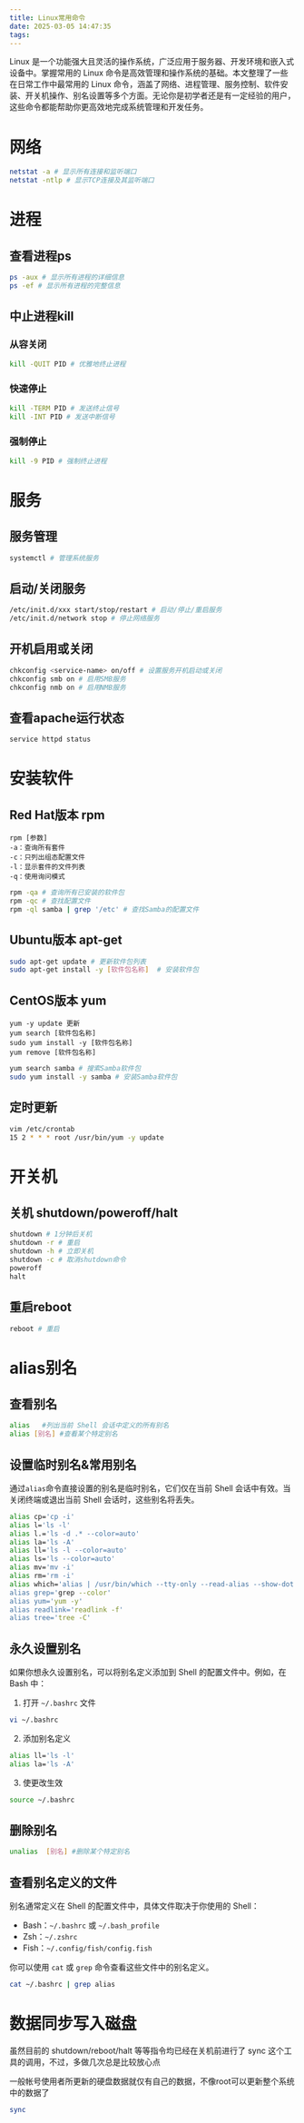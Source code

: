 ```yaml
---
title: Linux常用命令
date: 2025-03-05 14:47:35
tags:
---
```

Linux 是一个功能强大且灵活的操作系统，广泛应用于服务器、开发环境和嵌入式设备中。掌握常用的 Linux 命令是高效管理和操作系统的基础。本文整理了一些在日常工作中最常用的 Linux 命令，涵盖了网络、进程管理、服务控制、软件安装、开关机操作、别名设置等多个方面。无论你是初学者还是有一定经验的用户，这些命令都能帮助你更高效地完成系统管理和开发任务。

# 网络
```bash
netstat -a # 显示所有连接和监听端口
netstat -ntlp # 显示TCP连接及其监听端口
```

# 进程
## 查看进程ps
```bash
ps -aux # 显示所有进程的详细信息
ps -ef # 显示所有进程的完整信息
```

## 中止进程kill
### 从容关闭
```bash
kill -QUIT PID # 优雅地终止进程
```

### 快速停止
```bash
kill -TERM PID # 发送终止信号
kill -INT PID # 发送中断信号
```

### 强制停止
```bash
kill -9 PID # 强制终止进程
```

# 服务
## 服务管理
```bash
systemctl # 管理系统服务
```

## 启动/关闭服务
```bash
/etc/init.d/xxx start/stop/restart # 启动/停止/重启服务
/etc/init.d/network stop # 停止网络服务
```

## 开机启用或关闭
```bash
chkconfig <service-name> on/off # 设置服务开机启动或关闭
chkconfig smb on # 启用SMB服务
chkconfig nmb on # 启用NMB服务
```

## 查看apache运行状态 
```bash
service httpd status
```

# 安装软件
## Red Hat版本 rpm
```
rpm [参数]
-a：查询所有套件
-c：只列出组态配置文件
-l：显示套件的文件列表
-q：使用询问模式
```

```bash
rpm -qa # 查询所有已安装的软件包
rpm -qc # 查找配置文件
rpm -ql samba | grep '/etc' # 查找Samba的配置文件
```

## Ubuntu版本 apt-get
```bash
sudo apt-get update # 更新软件包列表
sudo apt-get install -y [软件包名称]  # 安装软件包
```

## CentOS版本 yum
```
yum -y update 更新
yum search [软件包名称]
sudo yum install -y [软件包名称]
yum remove [软件包名称]
```

```bash
yum search samba # 搜索Samba软件包
sudo yum install -y samba # 安装Samba软件包
```

## 定时更新
```bash
vim /etc/crontab
15 2 * * * root /usr/bin/yum -y update
```

# 开关机
## 关机 shutdown/poweroff/halt
```bash
shutdown # 1分钟后关机
shutdown -r # 重启
shutdown -h # 立即关机
shutdown -c # 取消shutdown命令
poweroff 
halt
```

## 重启reboot
```bash
reboot # 重启
```

# alias别名
## 查看别名
```bash
alias	#列出当前 Shell 会话中定义的所有别名
alias [别名] #查看某个特定别名
```

## 设置临时别名&常用别名
通过`alias`命令直接设置的别名是临时别名，它们仅在当前 Shell 会话中有效。当关闭终端或退出当前 Shell 会话时，这些别名将丢失。

```bash
alias cp='cp -i'
alias l='ls -l'
alias l.='ls -d .* --color=auto'
alias la='ls -A'
alias ll='ls -l --color=auto'
alias ls='ls --color=auto'
alias mv='mv -i'
alias rm='rm -i'
alias which='alias | /usr/bin/which --tty-only --read-alias --show-dot --show-ti
alias grep='grep --color'
alias yum='yum -y'
alias readlink='readlink -f'
alias tree='tree -C'
```

## 永久设置别名
如果你想永久设置别名，可以将别名定义添加到 Shell 的配置文件中。例如，在 Bash 中：

1. 打开 `~/.bashrc` 文件

```bash
vi ~/.bashrc
```

2. 添加别名定义

```bash
alias ll='ls -l'
alias la='ls -A'
```

3. 使更改生效

```bash
source ~/.bashrc
```

## 删除别名
```bash
unalias  [别名] #删除某个特定别名
```

## 查看别名定义的文件
别名通常定义在 Shell 的配置文件中，具体文件取决于你使用的 Shell：

+ Bash：`~/.bashrc` 或 `~/.bash_profile`
+ Zsh：`~/.zshrc`
+ Fish：`~/.config/fish/config.fish`

你可以使用 `cat` 或 `grep` 命令查看这些文件中的别名定义。

```bash
cat ~/.bashrc | grep alias
```

# 数据同步写入磁盘
虽然目前的 shutdown/reboot/halt 等等指令均已经在关机前进行了 sync 这个工具的调用，不过，多做几次总是比较放心点

一般帐号使用者所更新的硬盘数据就仅有自己的数据，不像root可以更新整个系统中的数据了

```bash
sync  
```
